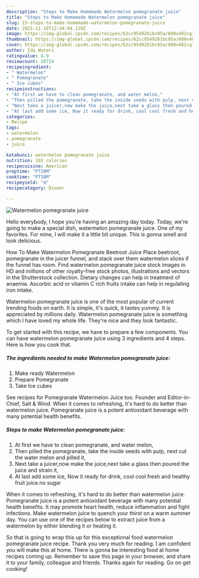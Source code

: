 ```yaml
---
description: "Steps to Make Homemade Watermelon pomegranate juice"
title: "Steps to Make Homemade Watermelon pomegranate juice"
slug: 23-steps-to-make-homemade-watermelon-pomegranate-juice
date: 2021-11-10T12:44:04.129Z
image: https://img-global.cpcdn.com/recipes/62cc9549261bc05a/680x482cq70/watermelon-pomegranate-juice-recipe-main-photo.jpg
thumbnail: https://img-global.cpcdn.com/recipes/62cc9549261bc05a/680x482cq70/watermelon-pomegranate-juice-recipe-main-photo.jpg
cover: https://img-global.cpcdn.com/recipes/62cc9549261bc05a/680x482cq70/watermelon-pomegranate-juice-recipe-main-photo.jpg
author: Ida Waters
ratingvalue: 4.9
reviewcount: 28724
recipeingredient:
- " Watermelon"
- " Pomegranate"
- " Ice cubes"
recipeinstructions:
- "At first we have to clean pomegranate, and water melon,"
- "Then pilled the pomegranate, take the inside seeds with pulp, next cut the water melon and pilled it,"
- "Next take a juicer,now make the juice,next take a glass then poured the juice and strain it,"
- "At last add some ice, Now it ready for drink, cool cool fresh and healthy fruit juice.no sugar"
categories:
- Recipe
tags:
- watermelon
- pomegranate
- juice

katakunci: watermelon pomegranate juice 
nutrition: 203 calories
recipecuisine: American
preptime: "PT20M"
cooktime: "PT38M"
recipeyield: "4"
recipecategory: Dinner

---
```



![Watermelon pomegranate juice](https://img-global.cpcdn.com/recipes/62cc9549261bc05a/680x482cq70/watermelon-pomegranate-juice-recipe-main-photo.jpg)

Hello everybody, I hope you're having an amazing day today. Today, we're going to make a special dish, watermelon pomegranate juice. One of my favorites. For mine, I will make it a little bit unique. This is gonna smell and look delicious.

How To Make Watermelon Pomegranate Beetroot Juice Place beetroot, pomegranate in the juicer funnel, and stack over them watermelon slices if the funnel has room. Find watermelon pomegranate juice stock images in HD and millions of other royalty-free stock photos, illustrations and vectors in the Shutterstock collection. Dietary changes can help in treatment of anaemia. Ascorbic acid or vitamin C rich fruits intake can help in regulating iron intake.

Watermelon pomegranate juice is one of the most popular of current trending foods on earth. It is simple, it's quick, it tastes yummy. It is appreciated by millions daily. Watermelon pomegranate juice is something which I have loved my whole life. They're nice and they look fantastic.


To get started with this recipe, we have to prepare a few components. You can have watermelon pomegranate juice using 3 ingredients and 4 steps. Here is how you cook that.

<!--inarticleads1-->

##### The ingredients needed to make Watermelon pomegranate juice:

1. Make ready  Watermelon
1. Prepare  Pomegranate
1. Take  Ice cubes


See recipes for Pomegranate Watermelon Juice too. Founder and Editor-in-Chief, Salt &amp; Wind. When it comes to refreshing, it&#39;s hard to do better than watermelon juice. Pomegranate juice is a potent antioxidant beverage with many potential health benefits. 

<!--inarticleads2-->

##### Steps to make Watermelon pomegranate juice:

1. At first we have to clean pomegranate, and water melon,
1. Then pilled the pomegranate, take the inside seeds with pulp, next cut the water melon and pilled it,
1. Next take a juicer,now make the juice,next take a glass then poured the juice and strain it,
1. At last add some ice, Now it ready for drink, cool cool fresh and healthy fruit juice.no sugar


When it comes to refreshing, it&#39;s hard to do better than watermelon juice. Pomegranate juice is a potent antioxidant beverage with many potential health benefits. It may promote heart health, reduce inflammation and fight infections. Make watermelon juice to quench your thirst on a warm summer day. You can use one of the recipes below to extract juice from a watermelon by either blending it or heating it. 

So that is going to wrap this up for this exceptional food watermelon pomegranate juice recipe. Thank you very much for reading. I am confident you will make this at home. There is gonna be interesting food at home recipes coming up. Remember to save this page in your browser, and share it to your family, colleague and friends. Thanks again for reading. Go on get cooking!
